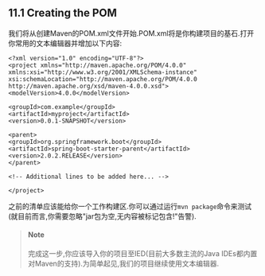 ## 11.1 Creating the POM
我们将从创建Maven的POM.xml文件开始.POM.xml将是你构建项目的基石.打开你常用的文本编辑器并增加以下内容:
```
<?xml version="1.0" encoding="UTF-8"?>
<project xmlns="http://maven.apache.org/POM/4.0.0" xmlns:xsi="http://www.w3.org/2001/XMLSchema-instance"
xsi:schemaLocation="http://maven.apache.org/POM/4.0.0 http://maven.apache.org/xsd/maven-4.0.0.xsd">
<modelVersion>4.0.0</modelVersion>

<groupId>com.example</groupId>
<artifactId>myproject</artifactId>
<version>0.0.1-SNAPSHOT</version>

<parent>
<groupId>org.springframework.boot</groupId>
<artifactId>spring-boot-starter-parent</artifactId>
<version>2.0.2.RELEASE</version>
</parent>

<!-- Additional lines to be added here... -->

</project>
```
之前的清单应该能给你一个工作构建区.你可以通过运行`mvn package`命令来测试(就目前而言,你需要忽略"jar包为空,无内容被标记包含!"告警).
>#### Note
>完成这一步,你应该导入你的项目至IED(目前大多数主流的Java IDEs都内置对Maven的支持).为简单起见,我们的项目继续使用文本编辑器.
